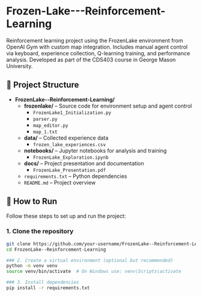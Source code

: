 # Frozen-Lake---Reinforcement-Learning

Reinforcement learning project using the FrozenLake environment from OpenAI Gym with custom map integration. Includes manual agent control via keyboard, experience collection, Q-learning training, and performance analysis. Developed as part of the CDS403 course in George Mason University.

## 📁 Project Structure

- **FrozenLake--Reinforcement-Learning/**
  - **frozenlake/** – Source code for environment setup and agent control  
    - `FrozenLake1_Initialization.py`  
    - `parser.py`  
    - `map_editor.py`  
    - `map_1.txt`  
  - **data/** – Collected experience data  
    - `frozen_lake_experiences.csv`  
  - **notebooks/** – Jupyter notebooks for analysis and training  
    - `FrozenLake_Exploration.ipynb`  
  - **docs/** – Project presentation and documentation  
    - `FrozenLake_Presentation.pdf`  
  - `requirements.txt` – Python dependencies  
  - `README.md` – Project overview

## 🚀 How to Run

Follow these steps to set up and run the project:

### 1. Clone the repository
```bash
git clone https://github.com/your-username/FrozenLake--Reinforcement-Learning.git
cd FrozenLake--Reinforcement-Learning

### 2. Create a virtual environment (optional but recommended)
python -m venv venv
source venv/bin/activate  # On Windows use: venv\Scripts\activate

### 3. Install dependencies
pip install -r requirements.txt

